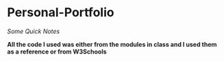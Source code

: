 # Personal-Portfolio

*Some Quick Notes*

**All the code I used was either from the modules in class and I used them as a reference or from W3Schools**
